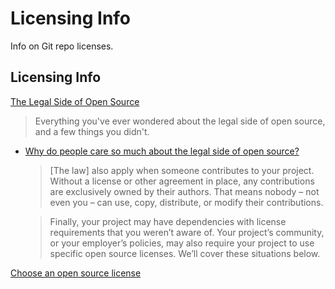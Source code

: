 # Licensing Info

Info on Git repo licenses.

## Licensing Info

[The Legal Side of Open Source](https://opensource.guide/legal/)

> Everything you've ever wondered about the legal side of open source, and a few things you didn't.

- [Why do people care so much about the legal side of open source?](https://opensource.guide/legal/#why-do-people-care-so-much-about-the-legal-side-of-open-source)

  > [The law] also apply when someone contributes to your project. Without a license or other agreement in place, any contributions are exclusively owned by their authors. That means nobody – not even you – can use, copy, distribute, or modify their contributions.

  > Finally, your project may have dependencies with license requirements that you weren’t aware of. Your project’s community, or your employer’s policies, may also require your project to use specific open source licenses. We’ll cover these situations below.

[Choose an open source license](https://choosealicense.com/)
